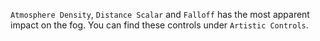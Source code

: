 `Atmosphere Density`, `Distance Scalar` and `Falloff` has the most apparent impact on the fog. You can find these
controls under `Artistic Controls`.